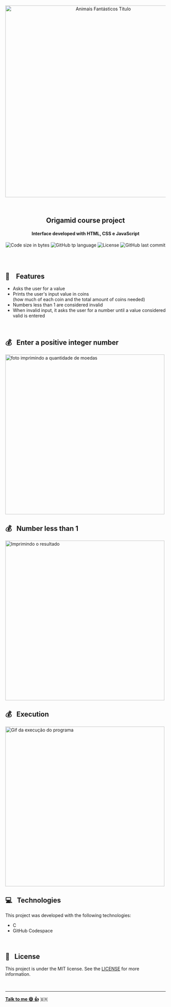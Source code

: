 <p align="center">
<br>
  <img width="600px" alt="Animais Fantásticos Título" src="https://res.cloudinary.com/dxijjbby3/image/upload/v1671474815/animais_fant%C3%A1sticos/a377a31c5ce79ebbf0a85c9c0be0c78e_uh5vyz.png"/>
</p>
<br>
  <h2 align="center">
      Origamid course project
<br>
  </h2>
  <h4 align="center">Interface developed with HTML, CSS e JavaScript</h4>
  <p align="center">
  <img alt="Code size in bytes" src="https://img.shields.io/github/languages/code-size/larissayasmim/animais-fantasticos-origamid?color=yellow">
  <img alt="GitHub tp language" src="https://img.shields.io/github/languages/top/larissayasmim/animais-fantasticos-origamid?color=white">
  <img alt="License" src="https://img.shields.io/badge/license-MIT-%2304D361?color=yellow">
  <img alt="GitHub last commit" src="https://img.shields.io/github/last-commit/larissayasmim/animais-fantasticos-origamid?color=white">
</p>
<br>
<br>

## :gem: &nbsp;&nbsp; Features
- Asks the user for a value
- Prints the user's input value in coins<br>(how much of each coin and the total amount of coins needed)
- Numbers less than 1 are considered invalid
- When invalid input, it asks the user for a number until a value considered valid is entered

<br>

## :moneybag: &nbsp; Enter a positive integer number
<img align="center" height="auto" width="500" alt="foto imprimindo a quantidade de moedas" src="https://res.cloudinary.com/dxijjbby3/image/upload/v1665776686/Mario/cash/cash1_anr3zj.png"/>
<br>

## :moneybag: &nbsp; Number less than 1
<img align="center" height="auto" width="500" alt="Imprimindo o resultado" src="https://res.cloudinary.com/dxijjbby3/image/upload/v1665776686/Mario/cash/cash2_jr3qxf.png"/>
<br>

## :moneybag: &nbsp; Execution
<img align="center" height="auto" width="500" alt="Gif da execução do programa" src="https://res.cloudinary.com/dxijjbby3/image/upload/v1665778363/Mario/cash/cashvideo_online-video-cutter.com_boj0xr.gif"/>
<br>

## :computer:  &nbsp; Technologies
This project was developed with the following technologies:

- C
- GitHub Codespace

<br>

## :page_with_curl: &nbsp; License
This project is under the MIT license. See the [LICENSE](https://github.com/larissayasmim/cash-c/blob/main/LICENSE) for more information.

<br>

---

**[Talk to me :smile:&nbsp;:thumbsup:](https://www.linkedin.com/in/larissayasmimpa)** <span>&#x1f1e7;&#x1f1f7;</span>

